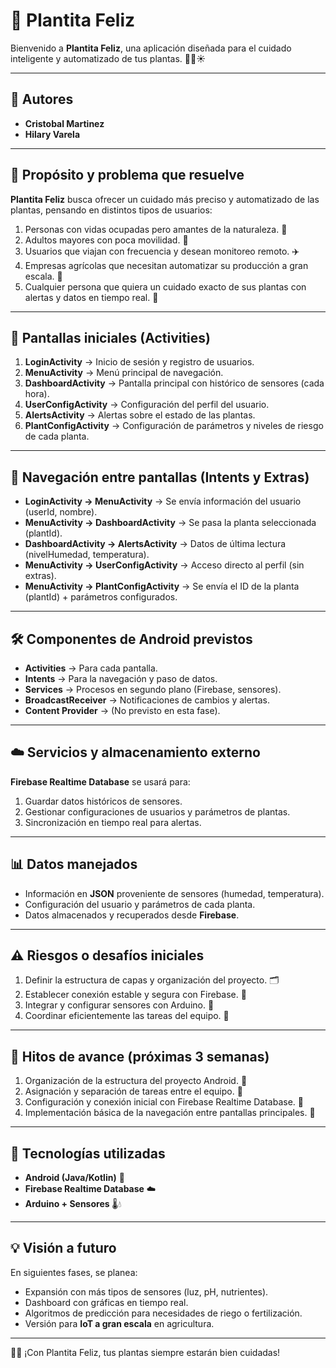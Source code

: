 # 🌱 Plantita Feliz

Bienvenido a **Plantita Feliz**, una aplicación diseñada para el cuidado inteligente y automatizado de tus plantas. 🌸💧☀️

---

## 👥 Autores
- **Cristobal Martinez**
- **Hilary Varela**

---

## 🎯 Propósito y problema que resuelve
**Plantita Feliz** busca ofrecer un cuidado más preciso y automatizado de las plantas, pensando en distintos tipos de usuarios:

1. Personas con vidas ocupadas pero amantes de la naturaleza. 🌿
2. Adultos mayores con poca movilidad. 🧓
3. Usuarios que viajan con frecuencia y desean monitoreo remoto. ✈️
4. Empresas agrícolas que necesitan automatizar su producción a gran escala. 🚜
5. Cualquier persona que quiera un cuidado exacto de sus plantas con alertas y datos en tiempo real. 📲

---

## 📱 Pantallas iniciales (Activities)

1. **LoginActivity** → Inicio de sesión y registro de usuarios.
2. **MenuActivity** → Menú principal de navegación.
3. **DashboardActivity** → Pantalla principal con histórico de sensores (cada hora).
4. **UserConfigActivity** → Configuración del perfil del usuario.
5. **AlertsActivity** → Alertas sobre el estado de las plantas.
6. **PlantConfigActivity** → Configuración de parámetros y niveles de riesgo de cada planta.

---

## 🔀 Navegación entre pantallas (Intents y Extras)

- **LoginActivity → MenuActivity** → Se envía información del usuario (userId, nombre).
- **MenuActivity → DashboardActivity** → Se pasa la planta seleccionada (plantId).
- **DashboardActivity → AlertsActivity** → Datos de última lectura (nivelHumedad, temperatura).
- **MenuActivity → UserConfigActivity** → Acceso directo al perfil (sin extras).
- **MenuActivity → PlantConfigActivity** → Se envía el ID de la planta (plantId) + parámetros configurados.

---

## 🛠️ Componentes de Android previstos

- **Activities** → Para cada pantalla.
- **Intents** → Para la navegación y paso de datos.
- **Services** → Procesos en segundo plano (Firebase, sensores).
- **BroadcastReceiver** → Notificaciones de cambios y alertas.
- **Content Provider** → (No previsto en esta fase).

---

## ☁️ Servicios y almacenamiento externo

**Firebase Realtime Database** se usará para:
1. Guardar datos históricos de sensores.
2. Gestionar configuraciones de usuarios y parámetros de plantas.
3. Sincronización en tiempo real para alertas.

---

## 📊 Datos manejados

- Información en **JSON** proveniente de sensores (humedad, temperatura).
- Configuración del usuario y parámetros de cada planta.
- Datos almacenados y recuperados desde **Firebase**.

---

## ⚠️ Riesgos o desafíos iniciales

1. Definir la estructura de capas y organización del proyecto. 🗂️
2. Establecer conexión estable y segura con Firebase. 🔐
3. Integrar y configurar sensores con Arduino. 🤖
4. Coordinar eficientemente las tareas del equipo. 👥

---

## 📆 Hitos de avance (próximas 3 semanas)

1. Organización de la estructura del proyecto Android. 📁
2. Asignación y separación de tareas entre el equipo. 🧩
3. Configuración y conexión inicial con Firebase Realtime Database. 🔗
4. Implementación básica de la navegación entre pantallas principales. 📲

---

## 🚀 Tecnologías utilizadas

- **Android (Java/Kotlin)** 📱
- **Firebase Realtime Database** ☁️
- **Arduino + Sensores** 🌡️💧

---

## 💡 Visión a futuro

En siguientes fases, se planea:
- Expansión con más tipos de sensores (luz, pH, nutrientes).
- Dashboard con gráficas en tiempo real.
- Algoritmos de predicción para necesidades de riego o fertilización.
- Versión para **IoT a gran escala** en agricultura.

---

🌱✨ ¡Con Plantita Feliz, tus plantas siempre estarán bien cuidadas!
